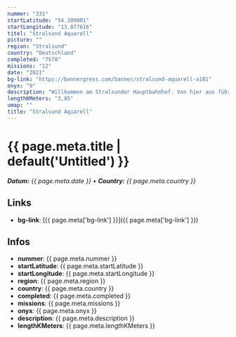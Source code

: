 ```yaml
---
nummer: "331"
startLatitude: "54.309001"
startLongitude: "13.077616"
titel: "Stralsund Aquarell"
picture: ""
region: "Stralsund"
country: "Deutschland"
completed: "7578"
missions: "12"
date: "2021"
bg-link: "https://bannergress.com/banner/stralsund-aquarell-a181"
onyx: "0"
description: "Willkommen am Stralsunder Hauptbahnhof. Von hier aus führt die Missionsreihe in Richtung Altstadt."
lengthKMeters: "3,85"
umap: ""
title: "Stralsund Aquarell"
---
```

# {{ page.meta.title | default('Untitled') }}

_**Datum:** {{ page.meta.date }} • **Country:** {{ page.meta.country }}_

## Links
- **bg-link**: [{{ page.meta['bg-link'] }}]({{ page.meta['bg-link'] }})

## Infos
- **nummer**: {{ page.meta.nummer }}
- **startLatitude**: {{ page.meta.startLatitude }}
- **startLongitude**: {{ page.meta.startLongitude }}
- **region**: {{ page.meta.region }}
- **country**: {{ page.meta.country }}
- **completed**: {{ page.meta.completed }}
- **missions**: {{ page.meta.missions }}
- **onyx**: {{ page.meta.onyx }}
- **description**: {{ page.meta.description }}
- **lengthKMeters**: {{ page.meta.lengthKMeters }}
